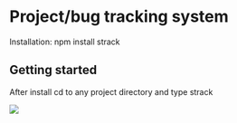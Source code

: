 Project/bug tracking system
===========================

Installation:
    npm install strack



Getting started
---------------

After install cd to any project directory and type
      strack


<img src="http://flic.kr/p/9kYfnQ" />


